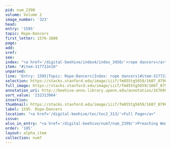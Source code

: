 ```yaml
---
pid: num_2398
volume: Volume 2
image_number: '323'
head:
entry: '1595'
topic: Rope-Dancers
first_letter: 1576-1600
page:
add:
xref:
see:
index: "<a href='/digital-beehive/index4/index_3450/'>rope dancers</a>"
item: "#item-317722e10"
unparsed:
line: 'Entry: 1595|Topic: Rope-Dancers|Index: rope dancers|#item-317722e10'
selection: https://stacks.stanford.edu/image/iiif/fm855tg5659/1607_0790/387,3964,2866,216/full/0/default.jpg
full_image: https://stacks.stanford.edu/image/iiif/fm855tg5659/1607_0790/full/full/0/default.jpg
annotation_uri: http://beehive-anno.library.upenn.edu/annotation/1676993745087
sort_value: '232313964'
insertion:
thumbnail: https://stacks.stanford.edu/image/iiif/fm855tg5659/1607_0790/387,3964,600,180/250,/0/default.jpg
label: 1595. Rope-Dancers
location: "<a href='/digital-beehive/toc/toc2_313/'>Full Page</a>"
issue:
also_in_entry: "<a href='/digital-beehive/num7/num_2399/'>Preaching Women</a>"
order: '185'
layout: alpha_item
collection: num7
---
```

